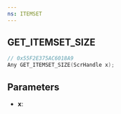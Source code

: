 ```yaml
---
ns: ITEMSET
---
```

## GET_ITEMSET_SIZE

```c
// 0x55F2E375AC6018A9
Any GET_ITEMSET_SIZE(ScrHandle x);
```

## Parameters
* **x**:
